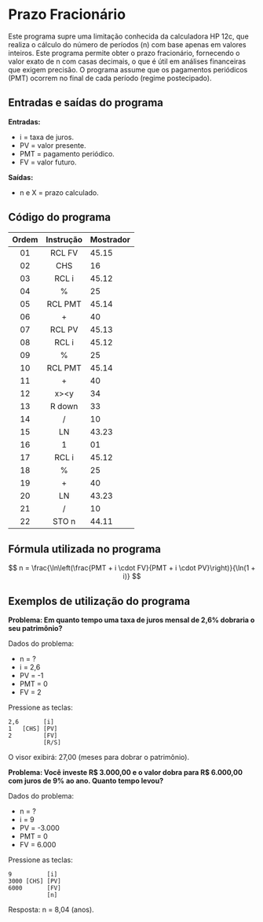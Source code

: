 # Prazo Fracionário

Este programa supre uma limitação conhecida da calculadora HP 12c, que realiza o cálculo do número de períodos (n) com base apenas em valores inteiros. Este programa permite obter o prazo fracionário, fornecendo o valor exato de n com casas decimais, o que é útil em análises financeiras que exigem precisão. O programa assume que os pagamentos periódicos (PMT) ocorrem no final de cada período (regime postecipado).

## Entradas e saídas do programa

**Entradas:**
- i = taxa de juros.
- PV = valor presente.
- PMT = pagamento periódico.
- FV = valor futuro.

**Saídas:**
- n e X = prazo calculado.

## Código do programa

| Ordem | Instrução | Mostrador |
| :---: | :-------: | --------- |
|  01   |  RCL FV   | 45.15     |
|  02   |    CHS    | 16        |
|  03   |   RCL i   | 45.12     |
|  04   |     %     | 25        |
|  05   |  RCL PMT  | 45.14     |
|  06   |     +     | 40        |
|  07   |  RCL PV   | 45.13     |
|  08   |   RCL i   | 45.12     |
|  09   |     %     | 25        |
|  10   |  RCL PMT  | 45.14     |
|  11   |     +     | 40        |
|  12   |   x><y    | 34        |
|  13   |  R down   | 33        |
|  14   |     /     | 10        |
|  15   |    LN     | 43.23     |
|  16   |     1     | 01        |
|  17   |   RCL i   | 45.12     |
|  18   |     %     | 25        |
|  19   |     +     | 40        |
|  20   |    LN     | 43.23     |
|  21   |     /     | 10        |
|  22   |   STO n   | 44.11     |

## Fórmula utilizada no programa

$$
n = \frac{\ln\left(\frac{PMT + i \cdot FV}{PMT + i \cdot PV}\right)}{\ln(1 + i)}
$$

## Exemplos de utilização do programa

**Problema: Em quanto tempo uma taxa de juros mensal de 2,6% dobraria o seu patrimônio?**

Dados do problema:
- n = ?
- i = 2,6
- PV = -1
- PMT = 0
- FV = 2

Pressione as teclas:
```
2,6       [i]
1   [CHS] [PV]
2         [FV]
          [R/S]
```

O visor exibirá: 27,00 (meses para dobrar o patrimônio).

**Problema: Você investe R$ 3.000,00 e o valor dobra para R$ 6.000,00 com juros de 9% ao ano. Quanto tempo levou?**

Dados do problema:
- n = ?
- i = 9
- PV = -3.000
- PMT = 0
- FV = 6.000

Pressione as teclas:
```
9          [i]
3000 [CHS] [PV]
6000       [FV]
           [n]
```

Resposta: n = 8,04 (anos).
